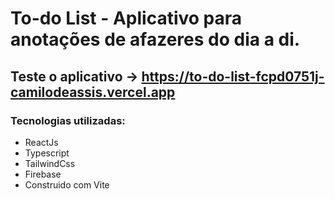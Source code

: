 # To-do List - Aplicativo para anotações de afazeres do dia a di.
## Teste o aplicativo -> https://to-do-list-fcpd0751j-camilodeassis.vercel.app

### Tecnologias utilizadas:
- ReactJs
- Typescript
- TailwindCss
- Firebase
- Construido com Vite
